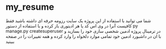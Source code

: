 # my_resume
شما می توانید با استفاده از این پروژه یک سایت رزومه حرفه ای داشته باشید فقط کافیست آنرا در وی اس کد یا هر ادیتوری باز کرده و با استفاده از دستور  py manage.py createsuperuser  در ترمینال پروژه ادمین شخصی سازی خود را بسازید و با ان در داشبورد ادمین خود تمامی موارد دلخواه را وارد کرده و همه تغییرات را در صفحه ببینید 
